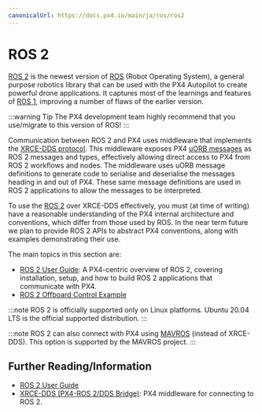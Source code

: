 ```yaml
---
canonicalUrl: https://docs.px4.io/main/ja/ros/ros2
---
```


# ROS 2

[ROS 2](https://index.ros.org/doc/ros2/) is the newest version of [ROS](http://www.ros.org/) (Robot Operating System), a general purpose robotics library that can be used with the PX4 Autopilot to create powerful drone applications. It captures most of the learnings and features of [ROS 1](../ros/ros1.md), improving a number of flaws of the earlier version.

:::warning
Tip
The PX4 development team highly recommend that you use/migrate to this version of ROS!
:::

Communication between ROS 2 and PX4 uses middleware that implements the [XRCE-DDS protocol](../middleware/uxrce_dds.md). This middleware exposes PX4 [uORB messages](../msg_docs/README.md) as ROS 2 messages and types, effectively allowing direct access to PX4 from ROS 2 workflows and nodes. The middleware uses uORB message definitions to generate code to serialise and deserialise the messages heading in and out of PX4. These same message definitions are used in ROS 2 applications to allow the messages to be interpreted.

To use the [ROS 2](../ros/ros2_comm.md) over XRCE-DDS effectively, you must (at time of writing) have a reasonable understanding of the PX4 internal architecture and conventions, which differ from those used by ROS. In the near term future we plan to provide ROS 2 APIs to abstract PX4 conventions, along with examples demonstrating their use.

The main topics in this section are:
- [ROS 2 User Guide](../ros/ros2_comm.md): A PX4-centric overview of ROS 2, covering installation, setup, and how to build ROS 2 applications that communicate with PX4.
- [ROS 2 Offboard Control Example](../ros/ros2_offboard_control.md)

:::note
ROS 2 is officially supported only on Linux platforms.
Ubuntu 20.04 LTS is the official supported distribution.
:::


:::note ROS
2 can also connect with PX4 using [MAVROS](https://github.com/mavlink/mavros/tree/ros2/mavros) (instead of XRCE-DDS). This option is supported by the MAVROS project.
:::


## Further Reading/Information

- [ROS 2 User Guide](../ros/ros2_comm.md)
- [XRCE-DDS (PX4-ROS 2/DDS Bridge)](../middleware/uxrce_dds.md): PX4 middleware for connecting to ROS 2.

